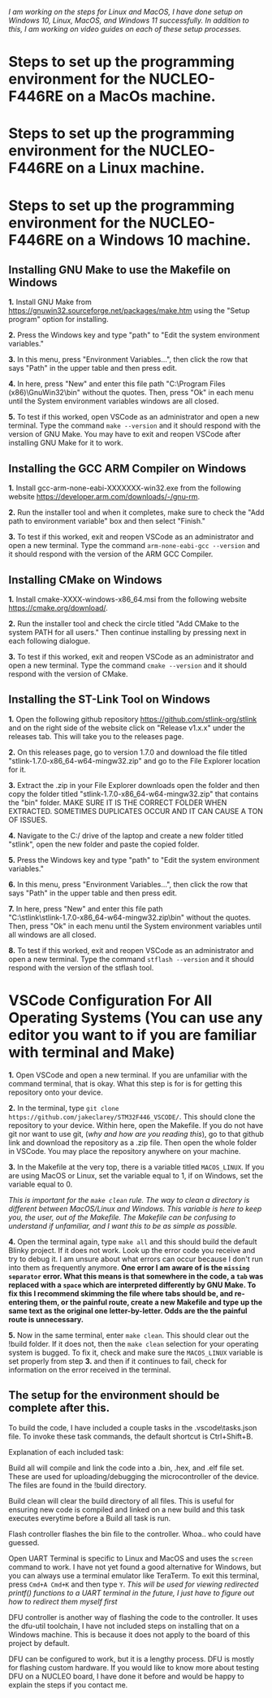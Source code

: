 *I am working on the steps for Linux and MacOS, I have done setup on Windows 10, Linux, MacOS,
and Windows 11 successfully. In addition to this, I am working on video guides on each of these
setup processes.*

# Steps to set up the programming environment for the NUCLEO-F446RE on a MacOs machine.

# Steps to set up the programming environment for the NUCLEO-F446RE on a Linux machine.

# Steps to set up the programming environment for the NUCLEO-F446RE on a Windows 10 machine.

## Installing GNU Make to use the Makefile on Windows

**1.** Install GNU Make from https://gnuwin32.sourceforge.net/packages/make.htm using the 
"Setup program" option for installing.

**2.** Press the Windows key and type "path" to "Edit the system environment variables."

**3.** In this menu, press "Environment Variables...", then click the row that says "Path" in the upper 
table and then press edit. 

**4.** In here, press "New" and enter this file path "C:\Program Files (x86)\GnuWin32\bin" without the 
quotes. Then, press "Ok" in each menu until the System environment variables windows are all closed.

**5.** To test if this worked, open VSCode as an administrator and open a new terminal. Type the 
command `make --version` and it should respond with the version of GNU Make. You may have to exit 
and reopen VSCode after installing GNU Make for it to work.


## Installing the GCC ARM Compiler on Windows 

**1.** Install gcc-arm-none-eabi-XXXXXXX-win32.exe from the following website 
https://developer.arm.com/downloads/-/gnu-rm.

**2.** Run the installer tool and when it completes, make sure to check the 
"Add path to  environment variable" box and then select "Finish."

**3.** To test if this worked, exit and reopen VSCode as an administrator and open a new terminal. Type
the command `arm-none-eabi-gcc --version` and it should respond with the version of the ARM GCC 
Compiler.


## Installing CMake on Windows

**1.** Install cmake-XXXX-windows-x86_64.msi from the following website https://cmake.org/download/.

**2.** Run the installer tool and check the circle titled "Add CMake to the system PATH for all users." 
Then continue installing by pressing next in each following dialogue.

**3.** To test if this worked, exit and reopen VSCode as an administrator and open a new terminal. Type
the command `cmake --version` and it should respond with the version of CMake.


## Installing the ST-Link Tool on Windows

**1.** Open the following github repository https://github.com/stlink-org/stlink and on the right side 
of the website click on "Release v1.x.x" under the releases tab. This will take you to the releases
page.

**2.** On this releases page, go to version 1.7.0 and download the file titled 
"stlink-1.7.0-x86_64-w64-mingw32.zip" and go to the File Explorer location for it.

**3.** Extract the .zip in your File Explorer downloads open the folder and then copy the folder titled
"stlink-1.7.0-x86_64-w64-mingw32.zip" that contains the "bin" folder. MAKE SURE IT IS THE CORRECT 
FOLDER WHEN EXTRACTED. SOMETIMES DUPLICATES OCCUR AND IT CAN CAUSE A TON OF ISSUES.

**4.** Navigate to the C:/ drive of the laptop and create a new folder titled "stlink", open the new 
folder and paste the copied folder.

**5.** Press the Windows key and type "path" to "Edit the system environment variables."

**6.** In this menu, press "Environment Variables...", then click the row that says "Path" in the upper 
table and then press edit. 

**7.** In here, press "New" and enter this file path  
"C:\stlink\stlink-1.7.0-x86_64-w64-mingw32.zip\bin" without the quotes. Then, press "Ok" in each 
menu until the System environment variables until all windows are all closed.

**8.** To test if this worked, exit and reopen VSCode as an administrator and open a new terminal. Type
the command `stflash --version` and it should respond with the version of the stflash tool.

# VSCode Configuration For All Operating Systems (You can use any editor you want to if you are familiar with terminal and Make) 

**1.** Open VSCode and open a new terminal. If you are unfamiliar with the command terminal, that is 
okay. What this step is for is for getting this repository onto your device.

**2.** In the terminal, type `git clone https://github.com/jakeclarey/STM32F446_VSCODE/`. 
This should clone the repository to your device. Within here, open the Makefile. If you do not have git nor 
want to use git, (*why and how are you reading this*), go to that github link and download the repository as 
a .zip file. Then open the whole folder in VSCode. You may place the repository anywhere on your machine.

**3.** In the Makefile at the very top, there is a variable titled `MACOS_LINUX`. If you are using 
MacOS or Linux, set the variable equal to 1, if on Windows, set the variable equal to 0. 

*This is important for the `make clean` rule. The way to clean a directory is different between 
MacOS/Linux and Windows. This variable is here to keep you, the user, out of the Makefile. The Makefile
can be confusing to understand if unfamiliar, and I want this to be as simple as possible.*

**4.** Open the terminal again, type `make all` and this should build the default Blinky project. If it
does not work. Look up the error code you receive and try to debug it. I am unsure about what errors can
occur because I don't run into them as frequently anymore. **One error I am aware of is the 
`missing separator` error. What this means is that somewhere in the code, a `tab` was replaced with a 
`space` which are interpreted differently by GNU Make. To fix this I recommend skimming the file where
tabs should be, and re-entering them, or the painful route, create a new Makefile and type up the same
text as the original one letter-by-letter. Odds are the the painful route is unnecessary.**

**5.** Now in the same terminal, enter `make clean`. This should clear out the !build folder. If it does
not, then the `make clean` selection for your operating system is bugged. To fix it, check and make sure
the `MACOS_LINUX` variable is set properly from step **3.** and then if it continues to fail, check for
information on the error received in the terminal.

## The setup for the environment should be complete after this. 

To build the code, I have included a couple tasks in the .vscode\tasks.json file. To invoke these 
task commands, the default shortcut is Ctrl+Shift+B. 

Explanation of each included task:

Build all will compile and link the code into a .bin, .hex, and .elf file set. These are used for 
uploading/debugging the microcontroller of the device. The files are found in the !build directory.

Build clean will clear the build directory of all files. This is useful for ensuring new code is 
compiled and linked on a new build and this task executes everytime before a Build all task is run.

Flash controller flashes the bin file to the controller. Whoa.. who could have guessed.

Open UART Terminal is specific to Linux and MacOS and uses the `screen` command to work. I have not
yet found a good alternative for Windows, but you can always use a terminal emulator like TeraTerm.
To exit this terminal, press `Cmd+A Cmd+K` and then type `Y`. *This will be used for viewing
redirected printf() functions to a UART terminal in the future, I just have to figure out how to
redirect them myself first*

DFU controller is another way of flashing the code to the controller. It uses the dfu-util 
toolchain, I have not included steps on installing that on a Windows machine. This is because it 
does not apply to the board of this project by default.

DFU can be configured to work, but it is a lengthy process. DFU is mostly for flashing custom 
hardware. If you would like to know more about testing DFU on a NUCLEO board, I have done it before
and would be happy to explain the steps if you contact me. 
